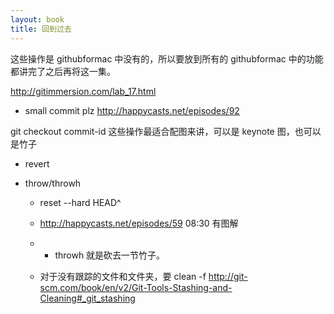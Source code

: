 ```yaml
---
layout: book
title: 回到过去
---
```

这些操作是 githubformac 中没有的，所以要放到所有的 githubformac 中的功能都讲完了之后再将这一集。


http://gitimmersion.com/lab_17.html

- small commit plz http://happycasts.net/episodes/92

git checkout commit-id 这些操作最适合配图来讲，可以是 keynote 图，也可以是竹子

- revert

- throw/throwh
  - reset --hard HEAD^
  - http://happycasts.net/episodes/59 08:30 有图解

  - - throwh 就是砍去一节竹子。

  - 对于没有跟踪的文件和文件夹，要 clean -f http://git-scm.com/book/en/v2/Git-Tools-Stashing-and-Cleaning#_git_stashing